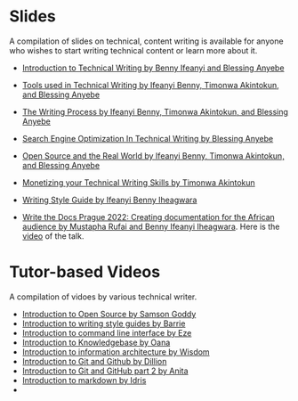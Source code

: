 

# Slides

A compilation of slides on technical, content writing is available for anyone who wishes to start writing technical content or learn more about it.


- [Introduction to Technical Writing by Benny Ifeanyi and Blessing Anyebe](https://docs.google.com/presentation/d/1Xog9--49aFvkN8scz4THnEjSJoETqUMBlobxcy1TCj4/edit?usp=sharing)

- [Tools used in Technical Writing by Ifeanyi Benny, Timonwa Akintokun, and Blessing Anyebe](https://docs.google.com/presentation/d/1KNhdttM09kTQYFwWDHnHwdvWFIAs6QhuXhNVLrj89Kg/edit?usp=sharing)

- [The Writing Process by Ifeanyi Benny, Timonwa Akintokun, and Blessing Anyebe](https://docs.google.com/presentation/d/1LY2pBYVKwTmDmrfCCPgTGxXAbfSEcrlo-3Mr0Y1r5g0/edit?usp=sharing)

- [Search Engine Optimization In Technical Writing by Blessing Anyebe](https://docs.google.com/presentation/d/1xLdw45nrxWwARveF7e2cNq7HWQKX_2fYNNU23Lr7LF4/edit?usp=sharing)

- [Open Source and the Real World by Ifeanyi Benny, Timonwa Akintokun, and Blessing Anyebe](https://docs.google.com/presentation/d/19QLEWGtSAdsvFsHLWOdIlLx6hnI-M6ZcS8XcczEQhcE/edit?usp=sharing)

- [Monetizing your Technical Writing Skills by Timonwa Akintokun](https://docs.google.com/file/d/1iiEETIIgMfuXk9tvNjYb5fYJiVc9Wulh/edit?usp=docslist_api&filetype=mspresentation)

- [Writing Style Guide by Ifeanyi Benny Iheagwara](https://docs.google.com/presentation/d/1XRg7x9DqsO525iRhU03F2pvJCNPOwPet9QX02ygaVMg/edit?usp=sharing)

- [Write the Docs Prague 2022: Creating documentation for the African audience by Mustapha Rufai and Benny Ifeanyi Iheagwara](https://docs.google.com/presentation/d/1WE-8PFfDlEYMywA_Yl5ia54gleVuVXSR5WaUgQCVOKw/edit?usp=sharing). Here is the [video](https://www.youtube.com/watch?v=w2L3QoTnYbE) of the talk.


# Tutor-based Videos

A compilation of vidoes by various technical writer.

- [Introduction to Open Source by Samson Goddy](https://www.youtube.com/watch?v=rflftNy7RV8)
- [Introduction to writing style guides by Barrie](https://www.youtube.com/watch?v=KbDLPz0QvvU)
- [Introduction to command line interface by Eze](https://www.youtube.com/watch?v=5V5JWDhe36k)
- [Introduction to Knowledgebase by Oana](https://www.youtube.com/watch?v=p2Zzfs9L8Ek)
- [Introduction to information architecture by Wisdom](https://www.youtube.com/watch?v=c23Yz2vCWxA)
- [Introduction to Git and Github by Dillion](https://www.youtube.com/watch?v=f2S8UuDcFEQ)
- [Introduction to Git and GitHub part 2 by Anita](https://www.youtube.com/watch?v=pIQlzo8Wkvs)
- [Introduction to markdown by Idris](https://www.youtube.com/watch?v=8-gJmNPlanw)
- 
